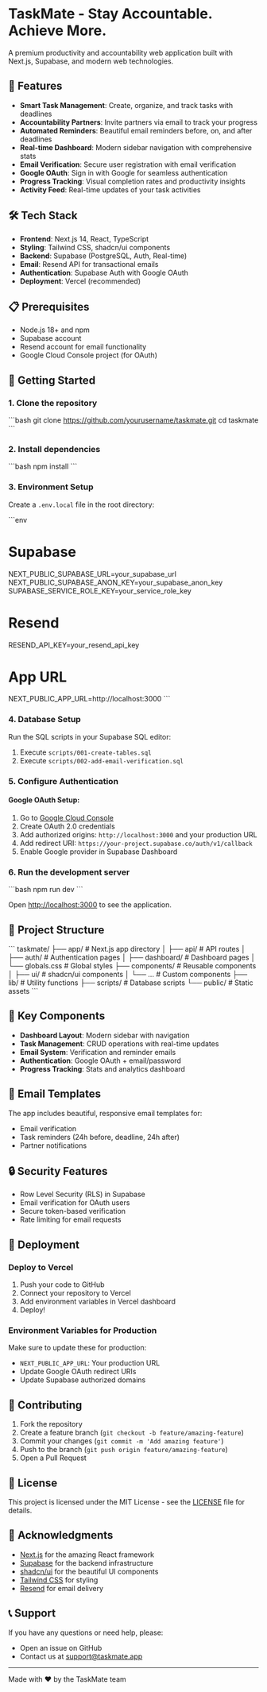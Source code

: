# TaskMate - Stay Accountable. Achieve More.

A premium productivity and accountability web application built with Next.js, Supabase, and modern web technologies.

## 🚀 Features

- **Smart Task Management**: Create, organize, and track tasks with deadlines
- **Accountability Partners**: Invite partners via email to track your progress
- **Automated Reminders**: Beautiful email reminders before, on, and after deadlines
- **Real-time Dashboard**: Modern sidebar navigation with comprehensive stats
- **Email Verification**: Secure user registration with email verification
- **Google OAuth**: Sign in with Google for seamless authentication
- **Progress Tracking**: Visual completion rates and productivity insights
- **Activity Feed**: Real-time updates of your task activities

## 🛠️ Tech Stack

- **Frontend**: Next.js 14, React, TypeScript
- **Styling**: Tailwind CSS, shadcn/ui components
- **Backend**: Supabase (PostgreSQL, Auth, Real-time)
- **Email**: Resend API for transactional emails
- **Authentication**: Supabase Auth with Google OAuth
- **Deployment**: Vercel (recommended)

## 📋 Prerequisites

- Node.js 18+ and npm
- Supabase account
- Resend account for email functionality
- Google Cloud Console project (for OAuth)

## 🚀 Getting Started

### 1. Clone the repository

\`\`\`bash
git clone https://github.com/yourusername/taskmate.git
cd taskmate
\`\`\`

### 2. Install dependencies

\`\`\`bash
npm install
\`\`\`

### 3. Environment Setup

Create a `.env.local` file in the root directory:

\`\`\`env
# Supabase
NEXT_PUBLIC_SUPABASE_URL=your_supabase_url
NEXT_PUBLIC_SUPABASE_ANON_KEY=your_supabase_anon_key
SUPABASE_SERVICE_ROLE_KEY=your_service_role_key

# Resend
RESEND_API_KEY=your_resend_api_key

# App URL
NEXT_PUBLIC_APP_URL=http://localhost:3000
\`\`\`

### 4. Database Setup

Run the SQL scripts in your Supabase SQL editor:

1. Execute `scripts/001-create-tables.sql`
2. Execute `scripts/002-add-email-verification.sql`

### 5. Configure Authentication

#### Google OAuth Setup:
1. Go to [Google Cloud Console](https://console.cloud.google.com/)
2. Create OAuth 2.0 credentials
3. Add authorized origins: `http://localhost:3000` and your production URL
4. Add redirect URI: `https://your-project.supabase.co/auth/v1/callback`
5. Enable Google provider in Supabase Dashboard

### 6. Run the development server

\`\`\`bash
npm run dev
\`\`\`

Open [http://localhost:3000](http://localhost:3000) to see the application.

## 📁 Project Structure

\`\`\`
taskmate/
├── app/                    # Next.js app directory
│   ├── api/               # API routes
│   ├── auth/              # Authentication pages
│   ├── dashboard/         # Dashboard pages
│   └── globals.css        # Global styles
├── components/            # Reusable components
│   ├── ui/               # shadcn/ui components
│   └── ...               # Custom components
├── lib/                  # Utility functions
├── scripts/              # Database scripts
└── public/               # Static assets
\`\`\`

## 🔧 Key Components

- **Dashboard Layout**: Modern sidebar with navigation
- **Task Management**: CRUD operations with real-time updates
- **Email System**: Verification and reminder emails
- **Authentication**: Google OAuth + email/password
- **Progress Tracking**: Stats and analytics dashboard

## 📧 Email Templates

The app includes beautiful, responsive email templates for:
- Email verification
- Task reminders (24h before, deadline, 24h after)
- Partner notifications

## 🔒 Security Features

- Row Level Security (RLS) in Supabase
- Email verification for OAuth users
- Secure token-based verification
- Rate limiting for email requests

## 🚀 Deployment

### Deploy to Vercel

1. Push your code to GitHub
2. Connect your repository to Vercel
3. Add environment variables in Vercel dashboard
4. Deploy!

### Environment Variables for Production

Make sure to update these for production:
- `NEXT_PUBLIC_APP_URL`: Your production URL
- Update Google OAuth redirect URIs
- Update Supabase authorized domains

## 🤝 Contributing

1. Fork the repository
2. Create a feature branch (`git checkout -b feature/amazing-feature`)
3. Commit your changes (`git commit -m 'Add amazing feature'`)
4. Push to the branch (`git push origin feature/amazing-feature`)
5. Open a Pull Request

## 📝 License

This project is licensed under the MIT License - see the [LICENSE](LICENSE) file for details.

## 🙏 Acknowledgments

- [Next.js](https://nextjs.org/) for the amazing React framework
- [Supabase](https://supabase.com/) for the backend infrastructure
- [shadcn/ui](https://ui.shadcn.com/) for the beautiful UI components
- [Tailwind CSS](https://tailwindcss.com/) for styling
- [Resend](https://resend.com/) for email delivery

## 📞 Support

If you have any questions or need help, please:
- Open an issue on GitHub
- Contact us at support@taskmate.app

---

Made with ♥ by the TaskMate team
